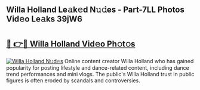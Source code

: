 ## Willa Holland Le𝚊k𝚎d N𝚞𝚍es - Part-7LL Photos Vid𝚎o Le𝚊ks 39jW6

# <h2><a href="http://fbd3qbv.evod.top/?m=Willa+Holland">🔗 👉🔴 Willa Holland Vid𝚎o Ph𝚘t𝚘s</a></h2>

[![Willa Holland N𝚞d𝚎s](https://i.imgur.com/8V9OHl7.gif)](http://fbd3qbv.evod.top/?m=Willa+Holland)
Online content creator Willa Holland who has gained popularity for posting lifestyle and dance-related content, including dance trend performances and mini vlogs. The public's Willa Holland trust in public figures is often eroded by scandals and controversies. 
